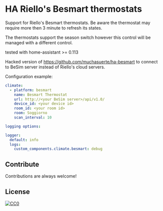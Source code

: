 
# HA Riello's Besmart thermostats 

Support for Riello's Besmart thermostats.
Be aware the thermostat may require more then 3 minute to refresh its states.

The thermostats support the season switch however this control will be managed with a 
different control.

tested with home-assistant >= 0.113

Hacked version of https://github.com/muchasuerte/ha-besmart to connect to BeSim server instead of Riello's cloud servers.

Configuration example:

```yaml
climate:
  - platform: besmart
    name: Besmart Thermostat
    url: http://<your BeSim server>/api/v1.0/
    device_id: <your device id>
    room_id: <your room id>
    room: Soggiorno
    scan_interval: 10

logging options:

logger:
  default: info
  logs:
    custom_components.climate.besmart: debug
```

## Contribute

Contributions are always welcome!

## License

[![CC0](https://licensebuttons.net/p/zero/1.0/88x31.png)](https://creativecommons.org/publicdomain/zero/1.0/)
